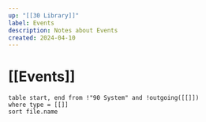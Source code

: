 ```yaml
---
up: "[[30 Library]]"
label: Events
description: Notes about Events
created: 2024-04-10
---
```

# [[Events]]
```dataview
table start, end from !"90 System" and !outgoing([[]])
where type = [[]]
sort file.name
```
